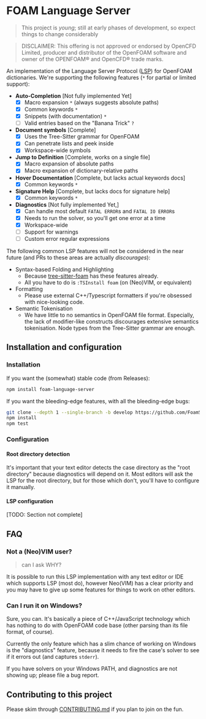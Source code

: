 # FOAM Language Server

> This project is *young*; still at early phases of development,
> so expect things to change considerably

> DISCLAIMER:
> This offering is not approved or endorsed by OpenCFD Limited, producer and distributor
> of the OpenFOAM software and owner of the OPENFOAM®  and OpenCFD®  trade marks.

An implementation of the Language Server Protocol ([LSP](https://microsoft.github.io/language-server-protocol/))
for OpenFOAM dictionaries.
We're supporting the following features (`*` for partial or limited support):

- **Auto-Completion** [Not fully implemented Yet]
    - [x] Macro expansion `*` (always suggests absolute paths)
    - [x] Common keywords `*`
    - [x] Snippets (with documentation) `*`
    - [ ] Valid entries based on the "Banana Trick" `?`
- **Document symbols** [Complete]
    - [x] Uses the Tree-Sitter grammar for OpenFOAM
    - [x] Can penetrate lists and peek inside
    - [x] Workspace-wide symbols
- **Jump to Definition** [Complete, works on a single file]
    - [x] Macro expansion of absolute paths
    - [x] Macro expansion of dictionary-relative paths
- **Hover Documentation** [Complete, but lacks actual keywords docs]
    - [x] Common keywords `*`
- **Signature Help** [Complete, but lacks docs for signature help]
    - [x] Common keywords `*`
- **Diagnostics** [Not fully implemented Yet,]
    - [x] Can handle most default `FATAL ERROR`s and `FATAL IO ERROR`s
    - [x] Needs to run the solver, so you'll get one error at a time
    - [x] Workspace-wide
    - [ ] Support for warnings
    - [ ] Custom error regular expressions

The following common LSP features will not be considered in the near future
(and PRs to these areas are actually _discourages_):

- Syntax-based Folding and Highlighting
    - Because [tree-sitter-foam](https://github.com/FoamScience/tree-sitter-foam) 
      has these features already.
    - All you have to do is `:TSInstall foam` (on (Neo)VIM, or equivalent)
- Formatting
    - Please use external C++/Typescript formatters if you're obsessed with
      nice-looking code.
- Semantic Tokenisation
    - We have little to no semantics in OpenFOAM file format. Especially, the lack
      of modifier-like constructs discourages extensive semantics tokenisation.
      Node types from the Tree-Sitter grammar are enough.

## Installation and configuration

### Installation

If you want the (somewhat) stable code (from Releases):
```bash
npm install foam-language-server
```

If you want the bleeding-edge features, with all the bleeding-edge bugs:
```bash
git clone --depth 1 --single-branch -b develop https://github.com/FoamScience/foam-language-server
npm install
npm test
```

### Configuration

#### Root directory detection

It's important that your text editor detects the case directory as the "root directory"
because diagnostics will depend on it. Most editors will ask the LSP for the root directory,
but for those which don't, you'll have to configure it manually.

#### LSP configuration

[TODO: Section not complete]

## FAQ

### Not a (Neo)VIM user?

> can I ask WHY?

It is possible to run this LSP implementation with any text editor or IDE which supports
LSP (most do), however Neo(VIM) has a clear priority and you may have to
give up some features for things to work on other editors.

### Can I run it on Windows?

Sure, you can. It's basically a piece of C++/JavaScript technology which has nothing to
do with OpenFOAM code base (other parsing than its file format, of course).

Currently the only feature which has a slim chance of working on Windows
is the "diagnostics" feature, because it needs to fire the case's solver to see if it errors
out (and captures `stderr`).

If you have solvers on your Windows PATH, and diagnostics are not showing up; please file a bug
report.

## Contributing to this project

Please skim through [CONTRIBUTING.md](/CONTRIBUTING.md) if you plan to join on the fun.
